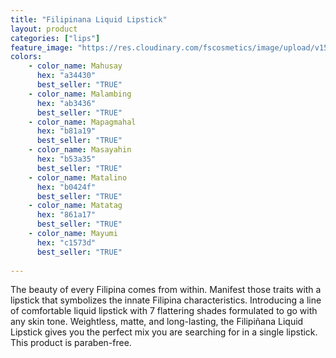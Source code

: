 ```yaml
---
title: "Filipinana Liquid Lipstick"
layout: product
categories: ["lips"]
feature_image: "https://res.cloudinary.com/fscosmetics/image/upload/v1584009713/liq-lipstick.jpg"
colors:
    - color_name: Mahusay 
      hex: "a34430"
      best_seller: "TRUE"    
    - color_name: Malambing 
      hex: "ab3436"
      best_seller: "TRUE"    
    - color_name: Mapagmahal 
      hex: "b81a19"
      best_seller: "TRUE"
    - color_name: Masayahin 
      hex: "b53a35"
      best_seller: "TRUE"
    - color_name: Matalino 
      hex: "b0424f"
      best_seller: "TRUE"    
    - color_name: Matatag 
      hex: "861a17"
      best_seller: "TRUE"    
    - color_name: Mayumi 
      hex: "c1573d"
      best_seller: "TRUE"
      
---
```

The beauty of every Filipina comes from within. Manifest those traits with a lipstick that symbolizes the innate Filipina characteristics. Introducing a line of comfortable liquid lipstick with 7 flattering shades formulated to go with any skin tone. Weightless, matte, and long-lasting, the Filipiñana Liquid Lipstick gives you the perfect mix you are searching for in a single lipstick. This product is paraben-free.
